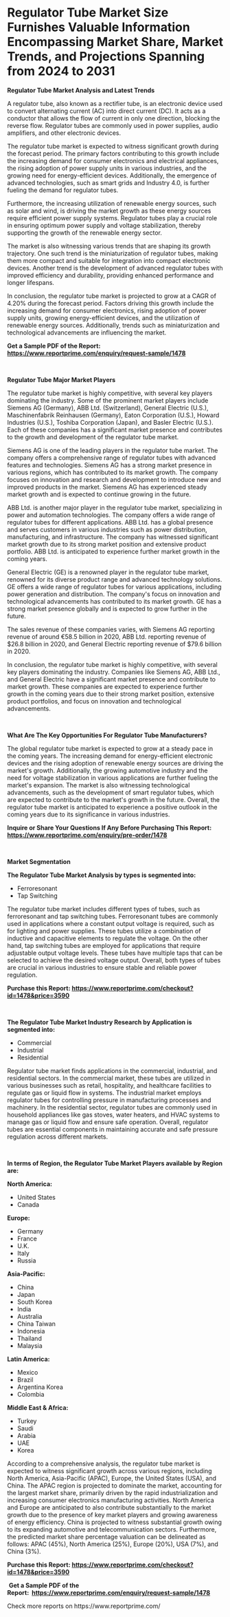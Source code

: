<p><h1>Regulator Tube Market Size Furnishes Valuable Information Encompassing Market Share, Market Trends, and Projections Spanning from 2024 to 2031</h1></p><p><strong>Regulator Tube Market Analysis and Latest Trends</strong></p>
<p><p>A regulator tube, also known as a rectifier tube, is an electronic device used to convert alternating current (AC) into direct current (DC). It acts as a conductor that allows the flow of current in only one direction, blocking the reverse flow. Regulator tubes are commonly used in power supplies, audio amplifiers, and other electronic devices.</p><p>The regulator tube market is expected to witness significant growth during the forecast period. The primary factors contributing to this growth include the increasing demand for consumer electronics and electrical appliances, the rising adoption of power supply units in various industries, and the growing need for energy-efficient devices. Additionally, the emergence of advanced technologies, such as smart grids and Industry 4.0, is further fueling the demand for regulator tubes.</p><p>Furthermore, the increasing utilization of renewable energy sources, such as solar and wind, is driving the market growth as these energy sources require efficient power supply systems. Regulator tubes play a crucial role in ensuring optimum power supply and voltage stabilization, thereby supporting the growth of the renewable energy sector.</p><p>The market is also witnessing various trends that are shaping its growth trajectory. One such trend is the miniaturization of regulator tubes, making them more compact and suitable for integration into compact electronic devices. Another trend is the development of advanced regulator tubes with improved efficiency and durability, providing enhanced performance and longer lifespans.</p><p>In conclusion, the regulator tube market is projected to grow at a CAGR of 4.20% during the forecast period. Factors driving this growth include the increasing demand for consumer electronics, rising adoption of power supply units, growing energy-efficient devices, and the utilization of renewable energy sources. Additionally, trends such as miniaturization and technological advancements are influencing the market.</p></p>
<p><strong>Get a Sample PDF of the Report:&nbsp; <a href="https://www.reportprime.com/enquiry/request-sample/1478">https://www.reportprime.com/enquiry/request-sample/1478</a></strong></p>
<p>&nbsp;</p>
<p><strong>Regulator Tube Major Market Players</strong></p>
<p><p>The regulator tube market is highly competitive, with several key players dominating the industry. Some of the prominent market players include Siemens AG (Germany), ABB Ltd. (Switzerland), General Electric (U.S.), Maschinenfabrik Reinhausen (Germany), Eaton Corporation (U.S.), Howard Industries (U.S.), Toshiba Corporation (Japan), and Basler Electric (U.S.). Each of these companies has a significant market presence and contributes to the growth and development of the regulator tube market.</p><p>Siemens AG is one of the leading players in the regulator tube market. The company offers a comprehensive range of regulator tubes with advanced features and technologies. Siemens AG has a strong market presence in various regions, which has contributed to its market growth. The company focuses on innovation and research and development to introduce new and improved products in the market. Siemens AG has experienced steady market growth and is expected to continue growing in the future.</p><p>ABB Ltd. is another major player in the regulator tube market, specializing in power and automation technologies. The company offers a wide range of regulator tubes for different applications. ABB Ltd. has a global presence and serves customers in various industries such as power distribution, manufacturing, and infrastructure. The company has witnessed significant market growth due to its strong market position and extensive product portfolio. ABB Ltd. is anticipated to experience further market growth in the coming years.</p><p>General Electric (GE) is a renowned player in the regulator tube market, renowned for its diverse product range and advanced technology solutions. GE offers a wide range of regulator tubes for various applications, including power generation and distribution. The company's focus on innovation and technological advancements has contributed to its market growth. GE has a strong market presence globally and is expected to grow further in the future.</p><p>The sales revenue of these companies varies, with Siemens AG reporting revenue of around €58.5 billion in 2020, ABB Ltd. reporting revenue of $26.8 billion in 2020, and General Electric reporting revenue of $79.6 billion in 2020.</p><p>In conclusion, the regulator tube market is highly competitive, with several key players dominating the industry. Companies like Siemens AG, ABB Ltd., and General Electric have a significant market presence and contribute to market growth. These companies are expected to experience further growth in the coming years due to their strong market position, extensive product portfolios, and focus on innovation and technological advancements.</p></p>
<p>&nbsp;</p>
<p><strong>What Are The Key Opportunities For Regulator Tube Manufacturers?</strong></p>
<p><p>The global regulator tube market is expected to grow at a steady pace in the coming years. The increasing demand for energy-efficient electronic devices and the rising adoption of renewable energy sources are driving the market's growth. Additionally, the growing automotive industry and the need for voltage stabilization in various applications are further fueling the market's expansion. The market is also witnessing technological advancements, such as the development of smart regulator tubes, which are expected to contribute to the market's growth in the future. Overall, the regulator tube market is anticipated to experience a positive outlook in the coming years due to its significance in various industries.</p></p>
<p><strong>Inquire or Share Your Questions If Any Before Purchasing This Report: <a href="https://www.reportprime.com/enquiry/pre-order/1478">https://www.reportprime.com/enquiry/pre-order/1478</a></strong></p>
<p>&nbsp;</p>
<p><strong>Market Segmentation</strong></p>
<p><strong>The Regulator Tube Market Analysis by types is segmented into:</strong></p>
<p><ul><li>Ferroresonant</li><li>Tap Switching</li></ul></p>
<p><p>The regulator tube market includes different types of tubes, such as ferroresonant and tap switching tubes. Ferroresonant tubes are commonly used in applications where a constant output voltage is required, such as for lighting and power supplies. These tubes utilize a combination of inductive and capacitive elements to regulate the voltage. On the other hand, tap switching tubes are employed for applications that require adjustable output voltage levels. These tubes have multiple taps that can be selected to achieve the desired voltage output. Overall, both types of tubes are crucial in various industries to ensure stable and reliable power regulation.</p></p>
<p><strong>Purchase this Report:&nbsp;<a href="https://www.reportprime.com/checkout?id=1478&price=3590">https://www.reportprime.com/checkout?id=1478&price=3590</a></strong></p>
<p>&nbsp;</p>
<p><strong>The Regulator Tube Market Industry Research by Application is segmented into:</strong></p>
<p><ul><li>Commercial</li><li>Industrial</li><li>Residential</li></ul></p>
<p><p>Regulator tube market finds applications in the commercial, industrial, and residential sectors. In the commercial market, these tubes are utilized in various businesses such as retail, hospitality, and healthcare facilities to regulate gas or liquid flow in systems. The industrial market employs regulator tubes for controlling pressure in manufacturing processes and machinery. In the residential sector, regulator tubes are commonly used in household appliances like gas stoves, water heaters, and HVAC systems to manage gas or liquid flow and ensure safe operation. Overall, regulator tubes are essential components in maintaining accurate and safe pressure regulation across different markets.</p></p>
<p>&nbsp;</p>
<p><strong>In terms of Region, the Regulator Tube Market Players available by Region are:</strong></p>
<p>
    <p> <strong> North America: </strong>
        <ul>
            <li>United States</li>
            <li>Canada</li>
        </ul>
        </p> 
    <p> <strong> Europe: </strong>
        <ul>
            <li>Germany</li>
            <li>France</li>
            <li>U.K.</li>
            <li>Italy</li>
            <li>Russia</li>
        </ul>
        </p> 
    <p> <strong> Asia-Pacific: </strong>
        <ul>
            <li>China</li>
            <li>Japan</li>
            <li>South Korea</li>
            <li>India</li>
            <li>Australia</li>
            <li>China Taiwan</li>
            <li>Indonesia</li>
            <li>Thailand</li>
            <li>Malaysia</li>
        </ul>
        </p> 
    <p> <strong> Latin America: </strong>
        <ul>
            <li>Mexico</li>
            <li>Brazil</li>
            <li>Argentina Korea</li>
            <li>Colombia</li>
        </ul>
        </p> 
    <p> <strong> Middle East & Africa: </strong>
        <ul>
            <li>Turkey</li>
            <li>Saudi</li>
            <li>Arabia</li>
            <li>UAE</li>
            <li>Korea</li>
        </ul>
    </p>
    </p>
<p><p>According to a comprehensive analysis, the regulator tube market is expected to witness significant growth across various regions, including North America, Asia-Pacific (APAC), Europe, the United States (USA), and China. The APAC region is projected to dominate the market, accounting for the largest market share, primarily driven by the rapid industrialization and increasing consumer electronics manufacturing activities. North America and Europe are anticipated to also contribute substantially to the market growth due to the presence of key market players and growing awareness of energy efficiency. China is projected to witness substantial growth owing to its expanding automotive and telecommunication sectors. Furthermore, the predicted market share percentage valuation can be delineated as follows: APAC (45%), North America (25%), Europe (20%), USA (7%), and China (3%).</p></p>
<p><strong>Purchase this Report: <a href="https://www.reportprime.com/checkout?id=1478&price=3590">https://www.reportprime.com/checkout?id=1478&price=3590</a></strong></p>
<p>&nbsp;<strong>Get a Sample PDF of the Report:&nbsp;&nbsp;<a href="https://www.reportprime.com/enquiry/request-sample/1478">https://www.reportprime.com/enquiry/request-sample/1478</a></strong></p>
<p><strong></strong></p>
<p>Check more reports on https://www.reportprime.com/</p>